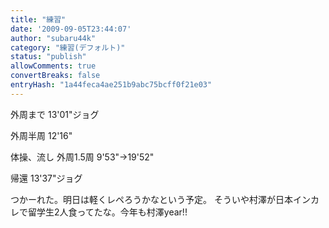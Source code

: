 ```yaml
---
title: "練習"
date: '2009-09-05T23:44:07'
author: "subaru44k"
category: "練習(デフォルト)"
status: "publish"
allowComments: true
convertBreaks: false
entryHash: "1a44feca4ae251b9abc75bcff0f21e03"
---
```

外周まで
13'01"ジョグ

外周半周
12'16"

体操、流し
外周1.5周
9'53"→19'52"

帰還
13'37"ジョグ

つかーれた。明日は軽くレペろうかなという予定。
そういや村澤が日本インカレで留学生2人食ってたな。今年も村澤year!!
